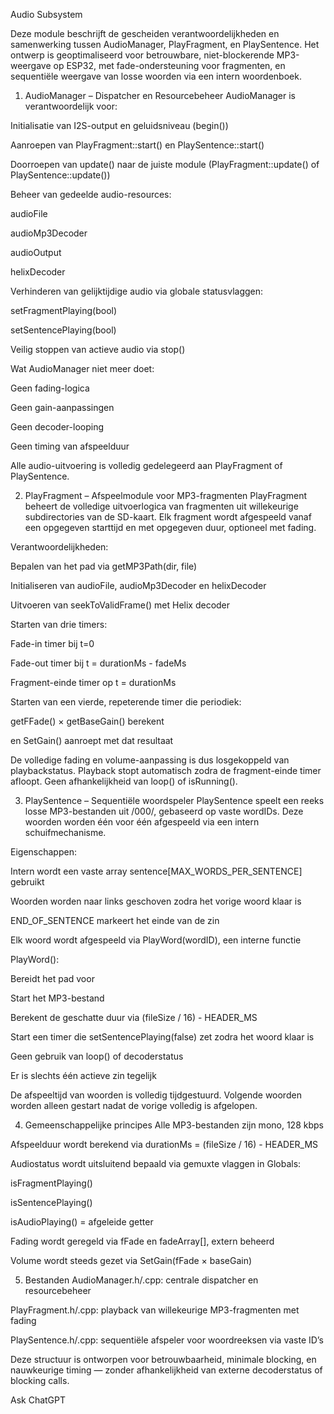 Audio Subsystem 

Deze module beschrijft de gescheiden verantwoordelijkheden en samenwerking tussen AudioManager, PlayFragment, en PlaySentence. Het ontwerp is geoptimaliseerd voor betrouwbare, niet-blockerende MP3-weergave op ESP32, met fade-ondersteuning voor fragmenten, en sequentiële weergave van losse woorden via een intern woordenboek.

1. AudioManager – Dispatcher en Resourcebeheer
AudioManager is verantwoordelijk voor:

Initialisatie van I2S-output en geluidsniveau (begin())

Aanroepen van PlayFragment::start() en PlaySentence::start()

Doorroepen van update() naar de juiste module (PlayFragment::update() of PlaySentence::update())

Beheer van gedeelde audio-resources:

audioFile

audioMp3Decoder

audioOutput

helixDecoder

Verhinderen van gelijktijdige audio via globale statusvlaggen:

setFragmentPlaying(bool)

setSentencePlaying(bool)

Veilig stoppen van actieve audio via stop()

Wat AudioManager niet meer doet:

Geen fading-logica

Geen gain-aanpassingen

Geen decoder-looping

Geen timing van afspeelduur

Alle audio-uitvoering is volledig gedelegeerd aan PlayFragment of PlaySentence.

2. PlayFragment – Afspeelmodule voor MP3-fragmenten
PlayFragment beheert de volledige uitvoerlogica van fragmenten uit willekeurige subdirectories van de SD-kaart. Elk fragment wordt afgespeeld vanaf een opgegeven starttijd en met opgegeven duur, optioneel met fading.

Verantwoordelijkheden:

Bepalen van het pad via getMP3Path(dir, file)

Initialiseren van audioFile, audioMp3Decoder en helixDecoder

Uitvoeren van seekToValidFrame() met Helix decoder

Starten van drie timers:

Fade-in timer bij t=0

Fade-out timer bij t = durationMs - fadeMs

Fragment-einde timer op t = durationMs

Starten van een vierde, repeterende timer die periodiek:

getFFade() × getBaseGain() berekent

en SetGain() aanroept met dat resultaat

De volledige fading en volume-aanpassing is dus losgekoppeld van playbackstatus. Playback stopt automatisch zodra de fragment-einde timer afloopt. Geen afhankelijkheid van loop() of isRunning().

3. PlaySentence – Sequentiële woordspeler
PlaySentence speelt een reeks losse MP3-bestanden uit /000/, gebaseerd op vaste wordIDs. Deze woorden worden één voor één afgespeeld via een intern schuifmechanisme.

Eigenschappen:

Intern wordt een vaste array sentence[MAX_WORDS_PER_SENTENCE] gebruikt

Woorden worden naar links geschoven zodra het vorige woord klaar is

END_OF_SENTENCE markeert het einde van de zin

Elk woord wordt afgespeeld via PlayWord(wordID), een interne functie

PlayWord():

Bereidt het pad voor

Start het MP3-bestand

Berekent de geschatte duur via (fileSize / 16) - HEADER_MS

Start een timer die setSentencePlaying(false) zet zodra het woord klaar is

Geen gebruik van loop() of decoderstatus

Er is slechts één actieve zin tegelijk

De afspeeltijd van woorden is volledig tijdgestuurd. Volgende woorden worden alleen gestart nadat de vorige volledig is afgelopen.

4. Gemeenschappelijke principes
Alle MP3-bestanden zijn mono, 128 kbps

Afspeelduur wordt berekend via durationMs = (fileSize / 16) - HEADER_MS

Audiostatus wordt uitsluitend bepaald via gemuxte vlaggen in Globals:

isFragmentPlaying()

isSentencePlaying()

isAudioPlaying() = afgeleide getter

Fading wordt geregeld via fFade en fadeArray[], extern beheerd

Volume wordt steeds gezet via SetGain(fFade × baseGain)

5. Bestanden
AudioManager.h/.cpp: centrale dispatcher en resourcebeheer

PlayFragment.h/.cpp: playback van willekeurige MP3-fragmenten met fading

PlaySentence.h/.cpp: sequentiële afspeler voor woordreeksen via vaste ID’s

Deze structuur is ontworpen voor betrouwbaarheid, minimale blocking, en nauwkeurige timing — zonder afhankelijkheid van externe decoderstatus of blocking calls.







Ask ChatGPT

